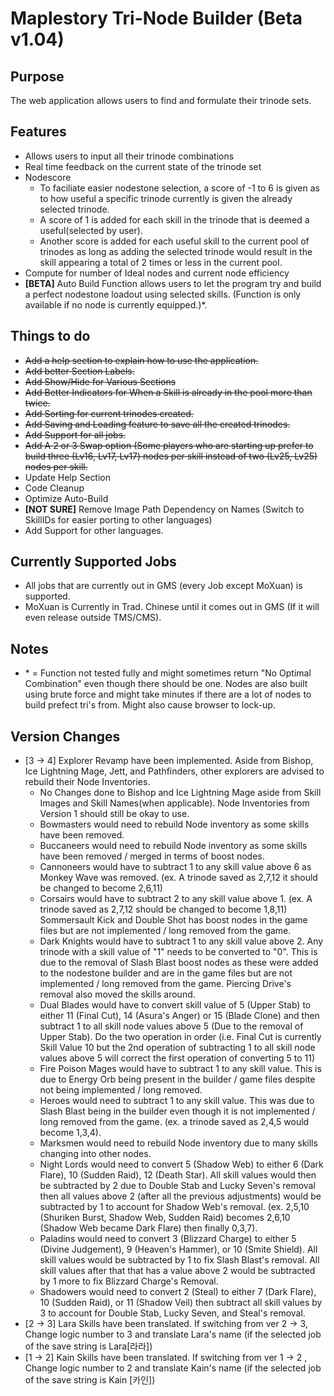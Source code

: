 # Maplestory Tri-Node Builder (Beta v1.04)

## Purpose
The web application allows users to find and formulate their trinode sets.

## Features

- Allows users to input all their trinode combinations
- Real time feedback on the current state of the trinode set
- Nodescore
  - To faciliate easier nodestone selection, a score of -1 to 6 is given as to how useful a specific trinode currently is given the already selected trinode. 
  - A score of 1 is added for each skill in the trinode that is deemed a useful(selected by user). 
  - Another score is added for each useful skill to the current pool of trinodes as long as adding the selected trinode would result in the skill appearing a total of 2 times or less in the current pool.
- Compute for number of Ideal nodes and current node efficiency
- **[BETA]** Auto Build Function allows users to let the program try and build a perfect nodestone loadout using selected skills. (Function is only available if no node is currently equipped.)*.

## Things to do

- ~~Add a help section to explain how to use the application.~~
- ~~Add better Section Labels.~~
- ~~Add Show/Hide for Various Sections~~
- ~~Add Better Indicators for When a Skill is already in the pool more than twice.~~
- ~~Add Sorting for current trinodes created.~~
- ~~Add Saving and Loading feature to save all the created trinodes.~~
- ~~Add Support for all jobs.~~
- ~~Add A 2 or 3 Swap option (Some players who are starting up prefer to build three (Lv16, Lv17, Lv17) nodes per skill instead of two (Lv25, Lv25) nodes per skill.~~
- Update Help Section
- Code Cleanup
- Optimize Auto-Build
- **[NOT SURE]** Remove Image Path Dependency on Names (Switch to SkillIDs for easier porting to other languages)
- Add Support for other languages.

## Currently Supported Jobs

- All jobs that are currently out in GMS (every Job except MoXuan) is supported.
- MoXuan is Currently in Trad. Chinese until it comes out in GMS (If it will even release outside TMS/CMS).

## Notes
- \* = Function not tested fully and might sometimes return "No Optimal Combination" even though there should be one. Nodes are also built using brute force and might take minutes if there are a lot of nodes to build prefect tri's from. Might also cause browser to lock-up.

## Version Changes
- [3 -> 4] Explorer Revamp have been implemented. Aside from Bishop, Ice Lightning Mage, Jett, and Pathfinders, other explorers are advised to rebuild their Node Inventories.
  - No Changes done to Bishop and Ice Lightning Mage aside from Skill Images and Skill Names(when applicable). Node Inventories from Version 1 should still be okay to use.
  - Bowmasters would need to rebuild Node inventory as some skills have been removed.
  - Buccaneers would need to rebuild Node inventory as some skills have been removed / merged in terms of boost nodes.
  - Cannoneers would have to subtract 1 to any skill value above 6 as Monkey Wave was removed. (ex. A trinode saved as 2,7,12 it should be changed to become 2,6,11)
  - Corsairs would have to subtract 2 to any skill value above 1. (ex. A trinode saved as 2,7,12 should be changed to become 1,8,11) Sommersault Kick and Double Shot has boost nodes in the game files but are not implemented / long removed from the game.
  - Dark Knights would have to subtract 1 to any skill value above 2. Any trinode with a skill value of "1" needs to be converted to "0". This is due to the removal of Slash Blast boost nodes as these were added to the nodestone builder and are in the game files but are not implemented / long removed from the game. Piercing Drive's removal also moved the skills around.
  - Dual Blades would have to convert skill value of 5 (Upper Stab) to either 11 (Final Cut), 14 (Asura's Anger) or 15 (Blade Clone) and then subtract 1 to all skill node values above 5 (Due to the removal of Upper Stab). Do the two operation in order (i.e. Final Cut is currently Skill Value 10 but the 2nd operation of subtracting 1 to all skill node values above 5 will correct the first operation of converting 5 to 11)
  - Fire Poison Mages would have to subtract 1 to any skill value. This is due to Energy Orb being present in the builder / game files despite not being implemented / long removed.
  - Heroes would need to subtract 1 to any skill value. This was due to Slash Blast being in the builder even though it is not implemented / long removed from the game. (ex. a trinode saved as 2,4,5 would become 1,3,4).
  - Marksmen would need to rebuild Node inventory due to many skills changing into other nodes.
  - Night Lords would need to convert 5 (Shadow Web) to either 6 (Dark Flare), 10 (Sudden Raid), 12 (Death Star). All skill values would then be subtracted by 2 due to Double Stab and Lucky Seven's removal then all values above 2 (after all the previous adjustments) would be subtracted by 1 to account for Shadow Web's removal. (ex. 2,5,10 (Shuriken Burst, Shadow Web, Sudden Raid) becomes 2,6,10 (Shadow Web became Dark Flare) then finally 0,3,7).
  - Paladins would need to convert 3 (Blizzard Charge) to either 5 (Divine Judgement), 9 (Heaven's Hammer), or 10 (Smite Shield). All skill values would be subtracted by 1 to fix Slash Blast's removal. All skill values after that that has a value above 2 would be subtracted by 1 more to fix Blizzard Charge's Removal.
  - Shadowers would need to convert 2 (Steal) to either 7 (Dark Flare), 10 (Sudden Raid), or 11 (Shadow Veil) then subtract all skill values by 3 to account for Double Stab, Lucky Seven, and Steal's removal.
- [2 -> 3] Lara Skills have been translated. If switching from ver 2 -> 3, Change logic number to 3 and translate Lara's name (if the selected job of the save string is Lara[라라])
- [1 -> 2] Kain Skills have been translated. If switching from ver 1 -> 2 , Change logic number to 2 and translate Kain's name (if the selected job of the save string is Kain [카인])